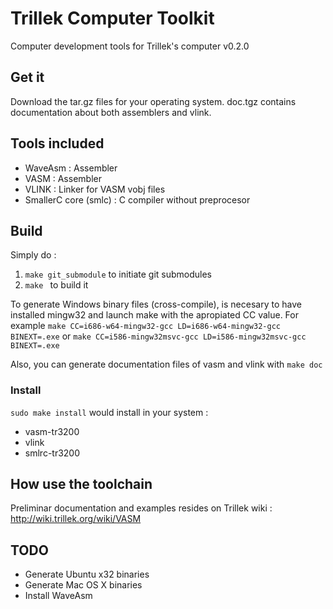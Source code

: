 # Trillek Computer Toolkit
Computer development tools for Trillek's computer v0.2.0

## Get it

Download the tar.gz files for your operating system. doc.tgz contains
documentation about both assemblers and vlink.

## Tools included

- WaveAsm : Assembler
- VASM : Assembler
- VLINK : Linker for VASM vobj files
- SmallerC core (smlc) : C compiler without preprocesor

## Build
Simply do :
1. ```make git_submodule``` to initiate git submodules
2. ```make ``` to build it

To generate Windows binary files (cross-compile), is necesary to have installed
mingw32 and launch make with the apropiated CC value. For example
```make CC=i686-w64-mingw32-gcc LD=i686-w64-mingw32-gcc BINEXT=.exe``` or ```make CC=i586-mingw32msvc-gcc LD=i586-mingw32msvc-gcc BINEXT=.exe```

Also, you can generate documentation files of vasm and vlink with ```make doc```

### Install
```sudo make install``` would install in your system :

- vasm-tr3200
- vlink
- smlrc-tr3200

## How use the toolchain
Preliminar documentation and examples resides on Trillek wiki : http://wiki.trillek.org/wiki/VASM

## TODO

- Generate Ubuntu x32 binaries
- Generate Mac OS X binaries
- Install WaveAsm

